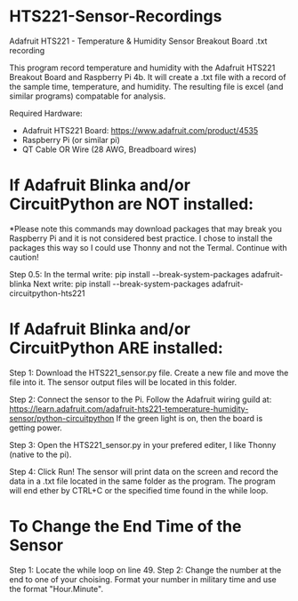# HTS221-Sensor-Recordings
Adafruit HTS221 - Temperature &amp; Humidity Sensor Breakout Board .txt recording 

This program record temperature and humidity with the Adafruit HTS221 Breakout Board and Raspberry Pi 4b. 
It will create a .txt file with a record of the sample time, temperature, and humidity. The resulting file is excel (and similar programs) compatable for analysis.

Required Hardware:
  - Adafruit HTS221 Board: https://www.adafruit.com/product/4535
  - Raspberry Pi (or similar pi)
  - QT Cable OR Wire (28 AWG, Breadboard wires)


# If Adafruit Blinka and/or CircuitPython are NOT installed:
*Please note this commands may download packages that may break you Raspberry Pi and it is not considered best practice. I chose to install the packages this way so I could use Thonny and not the Termal. Continue with caution!

Step 0.5:
In the termal write:
  pip install --break-system-packages adafruit-blinka
Next write:
  pip install --break-system-packages adafruit-circuitpython-hts221

# If Adafruit Blinka and/or CircuitPython ARE installed:

Step 1: 
Download the HTS221_sensor.py file. Create a new file and move the file into it. The sensor output files will be located in this folder.

Step 2: 
Connect the sensor to the Pi. Follow the Adafruit wiring guild at:
  https://learn.adafruit.com/adafruit-hts221-temperature-humidity-sensor/python-circuitpython
If the green light is on, then the board is getting power.

Step 3: 
Open the HTS221_sensor.py in your prefered editer, I like Thonny (native to the pi). 

Step 4:
Click Run! The sensor will print data on the screen and record the data in a .txt file located in the same folder as the program.
The program will end ether by CTRL+C or the specified time found in the while loop.

# To Change the End Time of the Sensor
Step 1:
Locate the while loop on line 49.
Step 2:
Change the number at the end to one of your choising. Format your number in military time and use the format "Hour.Minute".





